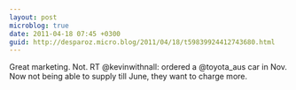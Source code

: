 ```yaml
---
layout: post
microblog: true
date: 2011-04-18 07:45 +0300
guid: http://desparoz.micro.blog/2011/04/18/t59839924412743680.html
---
```

Great marketing. Not. RT @kevinwithnall: ordered a @toyota_aus car in Nov. Now not being able to supply till June, they want to charge more.

